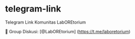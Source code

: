 # telegram-link
Telegram Link Komunitas LabOREtorium

👥 Group Diskusi: [@LabOREtorium] (https://t.me/laboretorium)

